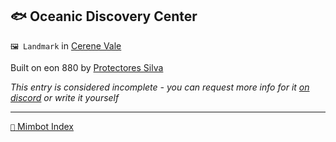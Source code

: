 ## 🐟 Oceanic Discovery Center

`🖼️ Landmark` in [Cerene Vale](<https://zeithalt.github.io/r/cerene_vale.html>)

Built on eon 880 by [Protectores Silva](<https://zeithalt.github.io/r/protectores_silva.html>)

_This entry is considered incomplete - you can request more info for it [on discord](<https://discord.com/channels/562910943848169472/1173922660489633802>) or write it yourself_

-----
[`📑` Mimbot Index](<https://zeithalt.github.io/r/#f6d1>)
<!---
keywords:  
aliases: 
-->